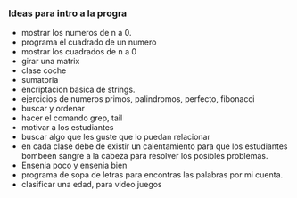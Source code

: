 ### Ideas para intro a la progra

- mostrar los numeros de n a 0.
- programa el cuadrado de un numero
- mostrar los cuadrados de n a 0
- girar una matrix
- clase coche
- sumatoria
- encriptacion basica de strings.
- ejercicios de numeros primos, palindromos, perfecto, fibonacci
- buscar y ordenar
- hacer el comando grep, tail
- motivar a los estudiantes
- buscar algo que les guste que lo puedan relacionar
- en cada clase debe de existir un calentamiento para que los estudiantes bombeen sangre a la cabeza para resolver los posibles problemas.
- Ensenia poco y ensenia bien
- programa de sopa de letras para encontras las palabras por mi cuenta.
- clasificar una edad, para video juegos
